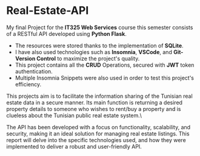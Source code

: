 # Real-Estate-API

My final Project for the **IT325 Web Services** course this semester consists of a RESTful API developed using **Python Flask**. 
* The resources were stored thanks to the implementation of **SQLite**.
* I have also used technologies such as **Insomnia**, **VSCode**, and **Git-Version Control** to maximize the project's quality.
* This project contains all the **CRUD** Operations, secured with **JWT** token authentication.
* Multiple Insomnia Snippets were also used in order to test this project's efficiency.

This projects aim is to facilitate the information sharing of the Tunisian real estate data in a secure manner.
Its main function is returning a desired property details to someone who wishes to rent/buy a property and is clueless about the Tunisian public real estate system.\

The API has been developed with a focus on functionality, scalability, and security, making it an ideal solution for managing real estate listings.
This report will delve into the specific technologies used, and how they were implemented to deliver a robust and user-friendly API.

